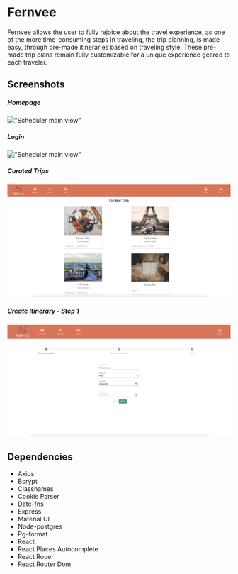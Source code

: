 # Fernvee


Fernvee allows the user to fully rejoice about the travel experience, as one of the more time-consuming steps in traveling, the trip planning, is made easy, through pre-made itineraries based on traveling style. These pre-made trip plans remain fully customizable for a unique experience geared to each traveler.

## Screenshots

##### Homepage
!["Scheduler main view"](https://github.com/aleksa-ai/Fernvee/blob/master/client/docs/Homepage.gif?raw=true)

##### Login
!["Scheduler main view"](https://github.com/aleksa-ai/Fernvee/blob/master/client/docs/Login.png?raw=true)

##### Curated Trips
!["Scheduler main view"](https://github.com/aleksa-ai/Fernvee/blob/master/client/docs/Curated%20Trips.png?raw=true)

##### Create Itinerary - Step 1
!["Scheduler main view"](https://github.com/aleksa-ai/Fernvee/blob/master/client/docs/Create%20Itinerary.png?raw=true)

## Dependencies
 - Axios
 - Bcrypt
 - Classnames
 - Cookie Parser
 - Date-fns
 - Express
 - Material UI
 - Node-postgres
 - Pg-format
 - React
 - React Places Autocomplete
 - React Rouer
 - React Router Dom
  
